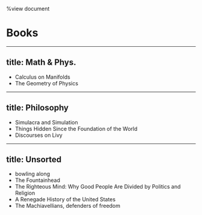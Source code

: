 %view document

# Books

---
title: Math & Phys.
---

- Calculus on Manifolds
- The Geometry of Physics

---
title: Philosophy
---

- Simulacra and Simulation
- Things Hidden Since the Foundation of the World
- Discourses on Livy

---
title: Unsorted
---
- bowling along
- The Fountainhead
- The Righteous Mind: Why Good People Are Divided by Politics and Religion
- A Renegade History of the United States
- The Machiavellians, defenders of freedom
